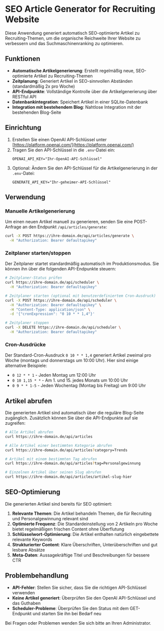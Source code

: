# SEO Article Generator for Recruiting Website

Diese Anwendung generiert automatisch SEO-optimierte Artikel zu Recruiting-Themen, um die organische Reichweite Ihrer Website zu verbessern und das Suchmaschinenranking zu optimieren.

## Funktionen

- **Automatische Artikelgenerierung**: Erstellt regelmäßig neue, SEO-optimierte Artikel zu Recruiting-Themen
- **Zeitplanung**: Generiert Artikel in SEO-sinnvollen Abständen (standardmäßig 2x pro Woche)
- **API-Endpunkte**: Vollständige Kontrolle über die Artikelgenerierung über RESTful API
- **Datenbankintegration**: Speichert Artikel in einer SQLite-Datenbank
- **Integration mit bestehendem Blog**: Nahtlose Integration mit der bestehenden Blog-Seite

## Einrichtung

1. Erstellen Sie einen OpenAI API-Schlüssel unter [https://platform.openai.com/](https://platform.openai.com/)
2. Tragen Sie den API-Schlüssel in die `.env`-Datei ein:
   ```
   OPENAI_API_KEY="Ihr-OpenAI-API-Schlüssel"
   ```
3. Optional: Ändern Sie den API-Schlüssel für die Artikelgenerierung in der `.env`-Datei:
   ```
   GENERATE_API_KEY="Ihr-geheimer-API-Schlüssel"
   ```

## Verwendung

### Manuelle Artikelgenerierung

Um einen neuen Artikel manuell zu generieren, senden Sie eine POST-Anfrage an den Endpunkt `/api/articles/generate`:

```bash
curl -X POST https://ihre-domain.de/api/articles/generate \
  -H "Authorization: Bearer defaultapikey"
```

### Zeitplaner starten/stoppen

Der Zeitplaner startet standardmäßig automatisch im Produktionsmodus. Sie können ihn über die folgenden API-Endpunkte steuern:

```bash
# Zeitplaner-Status prüfen
curl https://ihre-domain.de/api/scheduler \
  -H "Authorization: Bearer defaultapikey"

# Zeitplaner starten (optional mit benutzerdefiniertem Cron-Ausdruck)
curl -X POST https://ihre-domain.de/api/scheduler \
  -H "Authorization: Bearer defaultapikey" \
  -H "Content-Type: application/json" \
  -d '{"cronExpression": "0 10 * * 1,4"}'

# Zeitplaner stoppen
curl -X DELETE https://ihre-domain.de/api/scheduler \
  -H "Authorization: Bearer defaultapikey"
```

### Cron-Ausdrücke

Der Standard-Cron-Ausdruck `0 10 * * 1,4` generiert Artikel zweimal pro Woche (montags und donnerstags um 10:00 Uhr). Hier sind einige alternative Beispiele:

- `0 12 * * 1` - Jeden Montag um 12:00 Uhr
- `0 10 1,15 * *` - Am 1. und 15. jedes Monats um 10:00 Uhr
- `0 9 * * 1-5` - Jeden Wochentag (Montag bis Freitag) um 9:00 Uhr

## Artikel abrufen

Die generierten Artikel sind automatisch über die reguläre Blog-Seite zugänglich. Zusätzlich können Sie über die API-Endpunkte auf sie zugreifen:

```bash
# Alle Artikel abrufen
curl https://ihre-domain.de/api/articles

# Alle Artikel einer bestimmten Kategorie abrufen
curl https://ihre-domain.de/api/articles?category=Trends

# Artikel mit einem bestimmten Tag abrufen
curl https://ihre-domain.de/api/articles?tag=Personalgewinnung

# Einzelnen Artikel über seinen Slug abrufen
curl https://ihre-domain.de/api/articles/artikel-slug-hier
```

## SEO-Optimierung

Die generierten Artikel sind bereits für SEO optimiert:

1. **Relevante Themen**: Die Artikel behandeln Themen, die für Recruiting und Personalgewinnung relevant sind
2. **Optimierte Frequenz**: Die Standardeinstellung von 2 Artikeln pro Woche bietet regelmäßigen frischen Content ohne Überflutung
3. **Schlüsselwort-Optimierung**: Die Artikel enthalten natürlich eingebettete relevante Keywords
4. **Strukturierter Content**: Klare Überschriften, Unterüberschriften und gut lesbare Absätze
5. **Meta-Daten**: Aussagekräftige Titel und Beschreibungen für bessere CTR

## Problembehandlung

- **API-Fehler**: Stellen Sie sicher, dass Sie die richtigen API-Schlüssel verwenden
- **Keine Artikel generiert**: Überprüfen Sie den OpenAI API-Schlüssel und das Guthaben
- **Scheduler-Probleme**: Überprüfen Sie den Status mit dem GET-Endpunkt und starten Sie ihn bei Bedarf neu

Bei Fragen oder Problemen wenden Sie sich bitte an Ihren Administrator. 